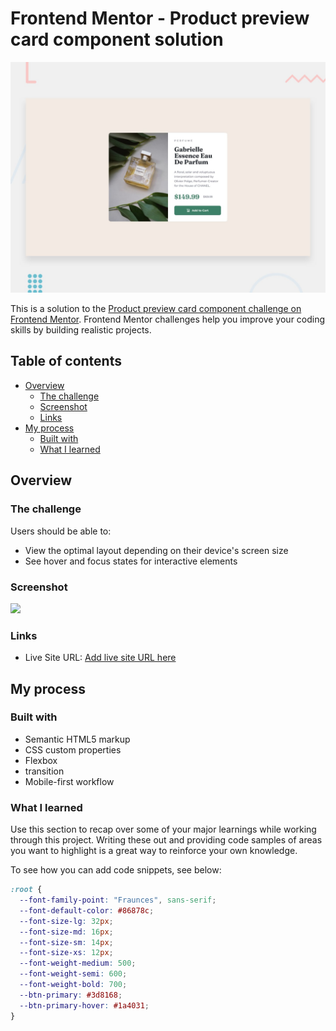 # Frontend Mentor - Product preview card component solution

![Design preview for the Product preview card component coding challenge](./design/desktop-preview.jpg)

This is a solution to the [Product preview card component challenge on Frontend Mentor](https://www.frontendmentor.io/challenges/product-preview-card-component-GO7UmttRfa). Frontend Mentor challenges help you improve your coding skills by building realistic projects.

## Table of contents

- [Overview](#overview)
  - [The challenge](#the-challenge)
  - [Screenshot](#screenshot)
  - [Links](#links)
- [My process](#my-process)
  - [Built with](#built-with)
  - [What I learned](#what-i-learned)

## Overview

### The challenge

Users should be able to:

- View the optimal layout depending on their device's screen size
- See hover and focus states for interactive elements

### Screenshot

![](./screenshot.jpg)

### Links

- Live Site URL: [Add live site URL here](https://rockbell89.github.io/Frontend-Mentor-Challanges/product-preview-card-component-main/)

## My process

### Built with

- Semantic HTML5 markup
- CSS custom properties
- Flexbox
- transition
- Mobile-first workflow

### What I learned

Use this section to recap over some of your major learnings while working through this project. Writing these out and providing code samples of areas you want to highlight is a great way to reinforce your own knowledge.

To see how you can add code snippets, see below:

```css
:root {
  --font-family-point: "Fraunces", sans-serif;
  --font-default-color: #86878c;
  --font-size-lg: 32px;
  --font-size-md: 16px;
  --font-size-sm: 14px;
  --font-size-xs: 12px;
  --font-weight-medium: 500;
  --font-weight-semi: 600;
  --font-weight-bold: 700;
  --btn-primary: #3d8168;
  --btn-primary-hover: #1a4031;
}
```

##
